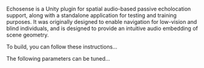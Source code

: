 Echosense is a Unity plugin for spatial audio-based passive echolocation support, along with a standalone application for testing and training purposes. It was originally designed to enable navigation for low-vision and blind individuals, and is designed to provide an intuitive audio embedding of scene geometry.

To build, you can follow these instructions...

The following parameters can be tuned...
